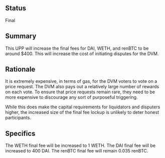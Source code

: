 ## Status

Final

## Summary

This UPP will increase the final fees for DAI, WETH, and renBTC to be around $400. This will increase the cost of initiating disputes for the DVM.

## Rationale

It is extremely expensive, in terms of gas, for the DVM voters to vote on a price request. The DVM also pays out a relatively large number of rewards on each vote.
To ensure that price requests remain rare, they need to be more expensive to discourage any sort of purposeful triggering.

While this does make the capital requirements for liquidators and disputers higher, the increased size of the final fee lockup is unlikely to deter honest participants.

## Specifics

The WETH final fee will be increased to 1 WETH.
The DAI final fee will be increased to 400 DAI.
The renBTC final fee will remain 0.035 renBTC.
